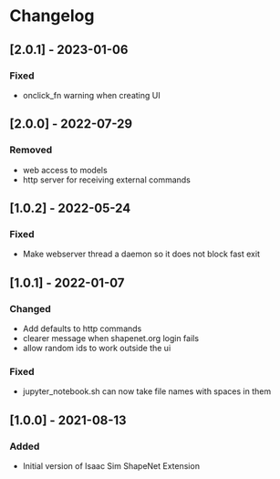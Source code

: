 # Changelog

## [2.0.1] - 2023-01-06
### Fixed
- onclick_fn warning when creating UI

## [2.0.0] - 2022-07-29

### Removed
- web access to models
- http server for receiving external commands

## [1.0.2] - 2022-05-24

### Fixed
- Make webserver thread a daemon so it does not block fast exit

## [1.0.1] - 2022-01-07

### Changed
- Add defaults to http commands
- clearer message when shapenet.org login fails
- allow random ids to work outside the ui

### Fixed
- jupyter_notebook.sh can now take file names with spaces in them

## [1.0.0] - 2021-08-13

### Added
- Initial version of Isaac Sim ShapeNet Extension
